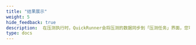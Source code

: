 ```yaml
---
title: "结果展示"
weight: 5
hide_feedback: true
description:  在压测执行时，QuickRunner会将压测的数据同步到「压测任务」界面，您可以在此界面看见压测相关的指标数据变化
type: docs
---
```

